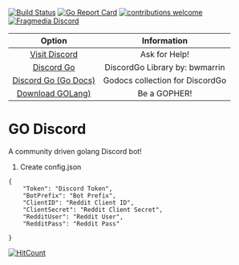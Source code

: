 
[![Build Status](https://travis-ci.org/jmrlgg/godiscord.png?branch=master)](https://travis-ci.org/jmrlgg/godiscord) [![Go Report Card](https://goreportcard.com/badge/github.com/jmrlgg/godiscord)](https://goreportcard.com/report/github.com/jmrlgg/godiscord) [![contributions welcome](https://img.shields.io/badge/contributions-welcome-brightgreen.svg?style=flat)](https://github.com/jmrlgg/godiscord/issues) [![Fragmedia Discord](https://img.shields.io/badge/FragMedia-Discord-ff69b4.svg)](https://discord.me/fragmedia)


| Option | Information |
|:--: | :--: |
| [Visit Discord](https://discord.me/fragmedia) | Ask for Help! |
| [Discord Go](https://github.com/bwmarrin/discordgo) | DiscordGo Library by: bwmarrin |
| [Discord Go (Go Docs)](https://godoc.org/github.com/bwmarrin/discordgo) | Godocs collection for DiscordGo |
| [Download GOLang)](https://golang.org/dl/) | Be a GOPHER! |

  

# GO Discord
A community driven golang Discord bot! 


1. Create config.json

```
{
    "Token": "Discord Token",
    "BotPrefix": "Bot Prefix",
    "ClientID": "Reddit Client ID",
    "ClientSecret": "Reddit Client Secret",
    "RedditUser": "Reddit User",
    "RedditPass": "Reddit Pass"

}
```

[![HitCount](http://hits.dwyl.io/jmrlgg/godiscord.svg)](http://hits.dwyl.io/jmrlgg/godiscord)


